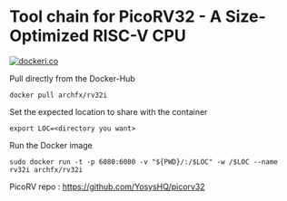 # Tool chain for PicoRV32 - A Size-Optimized RISC-V CPU


[![dockeri.co](https://dockerico.blankenship.io/image/archfx/rv32i)](https://hub.docker.com/r/archfx/rv32i)

Pull directly from the Docker-Hub
```shell
docker pull archfx/rv32i
```
Set the expected location to share with the container
```shell
export LOC=<directory you want>
```

Run the Docker image
```shell
sudo docker run -t -p 6080:6080 -v "${PWD}/:/$LOC" -w /$LOC --name rv32i archfx/rv32i
```

PicoRV repo : https://github.com/YosysHQ/picorv32

